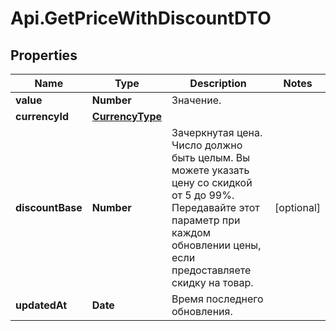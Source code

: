 # Api.GetPriceWithDiscountDTO

## Properties

Name | Type | Description | Notes
------------ | ------------- | ------------- | -------------
**value** | **Number** | Значение. | 
**currencyId** | [**CurrencyType**](CurrencyType.md) |  | 
**discountBase** | **Number** | Зачеркнутая цена.  Число должно быть целым. Вы можете указать цену со скидкой от 5 до 99%.  Передавайте этот параметр при каждом обновлении цены, если предоставляете скидку на товар.  | [optional] 
**updatedAt** | **Date** | Время последнего обновления. | 


